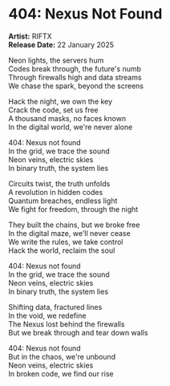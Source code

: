 # 404: Nexus Not Found

**Artist:** RIFTX  
**Release Date:** 22 January 2025

Neon lights, the servers hum  
Codes break through, the future's numb  
Through firewalls high and data streams  
We chase the spark, beyond the screens  

Hack the night, we own the key  
Crack the code, set us free  
A thousand masks, no faces known  
In the digital world, we're never alone  

404: Nexus not found  
In the grid, we trace the sound  
Neon veins, electric skies  
In binary truth, the system lies  

Circuits twist, the truth unfolds  
A revolution in hidden codes  
Quantum breaches, endless light  
We fight for freedom, through the night  

They built the chains, but we broke free  
In the digital maze, we'll never cease  
We write the rules, we take control  
Hack the world, reclaim the soul  

404: Nexus not found  
In the grid, we trace the sound  
Neon veins, electric skies  
In binary truth, the system lies  

Shifting data, fractured lines  
In the void, we redefine  
The Nexus lost behind the firewalls  
But we break through and tear down walls  

404: Nexus not found  
But in the chaos, we're unbound  
Neon veins, electric skies  
In broken code, we find our rise  

